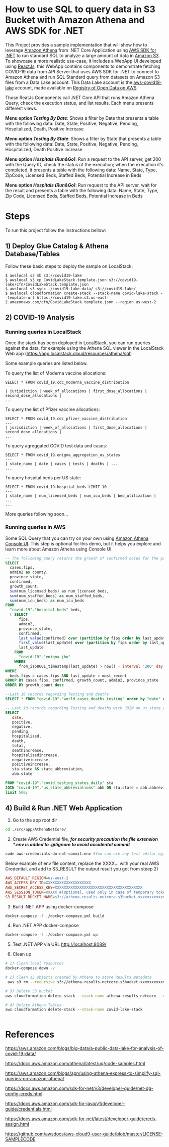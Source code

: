 # How to use SQL to query data in S3 Bucket with Amazon Athena and AWS SDK for .NET

This Project provides a sample implementation that will show how to leverage [Amazon Athena](https://aws.amazon.com/athena/) from .NET Core Application using [AWS SDK for .NET](https://docs.aws.amazon.com/sdk-for-net/v3/developer-guide/welcome.html) to run standard SQL to analyze a large amount of data in [Amazon S3](https://aws.amazon.com/s3/).
To showcase a more realistic use-case, it includes a WebApp UI developed using [ReactJs](https://reactjs.org/). this WebApp contains components to demonstrate fetching COVID-19 data from API Server that uses AWS SDK for .NET to connect to Amazon Athena and run SQL Standard query from datasets on Amazon S3 files from a Data Lake account. This Data Lake account is the [aws-covid19-lake](https://registry.opendata.aws/aws-covid19-lake/) account, made available on [Registry of Open Data on AWS](https://registry.opendata.aws/)

Those ReatJs Components call .NET Core API that runs Amazon Athena Query, check the execution status, and list results. Each menu presents different views.

**Menu option _Testing By Date_**: Shows a filter by Date that presents a table with the following data: Date, State, Positive, Negative, Pending, Hospitalized, Death, Positive Increase

**Menu option _Testing By State_**: Shows a filter by State that presents a table with the following data: Date, State, Positive, Negative, Pending, Hospitalized, Death Positive Increase

**Menu option _Hospitals (Run&Go)_**: Run a request to the API server, get 200 with the Query ID, check the status of the execution; when the execution it's completed, it presents a table with the following data: Name, State, Type, ZipCode, Licensed Beds, Staffed Beds, Potential Increase in Beds

**Menu option _Hospitals (Run&Go)_**: Run request to the API server, wait for the result and presents a table with the following data: Name, State, Type, Zip Code, Licensed Beds, Staffed Beds, Potential Increase in Beds

# Steps

To run this project follow the instructions bellow:

## 1) Deploy Glue Catalog & Athena Database/Tables

Follow these basic steps to deploy the sample on LocalStack:
```
$ awslocal s3 mb s3://covid19-lake
$ awslocal s3 cp CovidLakeStack.template.json s3://covid19-lake/cfn/CovidLakeStack.template.json
$ awslocal s3 sync ./covid19-lake-data/ s3://covid19-lake/
$ awslocal cloudformation create-stack --stack-name covid-lake-stack --template-url https://covid19-lake.s3.us-east-2.amazonaws.com/cfn/CovidLakeStack.template.json --region us-west-2
```

## 2) COVID-19 Analysis

### Running queries in LocalStack

Once the stack has been deployed in LocalStack, you can run queries against the data, for example using the Athena SQL viewer in the LocalStack Web app (https://app.localstack.cloud/resources/athena/sql)

Some example queries are listed below.

To query the list of Moderna vaccine allocations:
```
SELECT * FROM covid_19.cdc_moderna_vaccine_distribution
---
| jurisdiction | week_of_allocations | first_dose_allocations | second_dose_allocations |
...
```

To query the list of Pfizer vaccine allocations:
```
SELECT * FROM covid_19.cdc_pfizer_vaccine_distribution
---
| jurisdiction | week_of_allocations | first_dose_allocations | second_dose_allocations |
...
```

To query agreggated COVID test data and cases:
```
SELECT * FROM covid_19.enigma_aggregation_us_states
---
| state_name | date | cases | tests | deaths | ...
...
```

To query hospital beds per US state:
```
SELECT * FROM covid_19.hospital_beds LIMIT 10
---
| state_name | num_licensed_beds | num_icu_beds | bed_utilization | ...
...
```

More queries following soon...

### Running queries in AWS

Some SQL Query that you can try on your own using [Amazon Athena Console UI]((https://us-west-2.console.aws.amazon.com/athena/home?region=us-west-2#query/)). This step is optional for this demo, but it helps you explore and learn more about Amazon Athena using Console UI

```sql
-- The following query returns the growth of confirmed cases for the past 7 days joined side-by-side with hospital bed availability, broken down by US county:
SELECT
  cases.fips,
  admin2 as county,
  province_state,
  confirmed,
  growth_count,
  sum(num_licensed_beds) as num_licensed_beds,
  sum(num_staffed_beds) as num_staffed_beds,
  sum(num_icu_beds) as num_icu_beds
FROM
  "covid-19"."hospital_beds" beds,
  ( SELECT
      fips,
      admin2,
      province_state,
      confirmed,
      last_value(confirmed) over (partition by fips order by last_update) - first_value(confirmed) over (partition by fips order by last_update) as growth_count,
      first_value(last_update) over (partition by fips order by last_update desc) as most_recent,
      last_update
    FROM
      "covid-19"."enigma_jhu"
    WHERE
      from_iso8601_timestamp(last_update) > now() - interval '200' day AND country_region = 'US') cases
WHERE
  beds.fips = cases.fips AND last_update = most_recent
GROUP BY cases.fips, confirmed, growth_count, admin2, province_state
ORDER BY growth_count desc

--Last 10 records regarding Testing and deaths
SELECT * FROM "covid-19"."world_cases_deaths_testing" order by "date" desc limit 10;

-- Last 10 records regarding Testing and deaths with JOIN on us_state_abbreviations to list State name
SELECT
   date,
   positive,
   negative,
   pending,
   hospitalized,
   death,
   total,
   deathincrease,
   hospitalizedincrease,
   negativeincrease,
   positiveincrease,
   sta.state AS state_abbreviation,
   abb.state

FROM "covid-19"."covid_testing_states_daily" sta
JOIN "covid-19"."us_state_abbreviations" abb ON sta.state = abb.abbreviation
limit 500;
```

## 4) Build & Run .NET Web Application

1) Go to the app root dir

```bash
cd ./src/app/AthenaNetCore/
```

2) Create AWS Credential file, **_for security precaution the file extension *.env is added to .gitignore to avoid accidental commit_**

```bash
code aws-credentials-do-not-commit.env #You can use any text editor eg: vi -> vi aws-credentials-do-not-commit.env
```

Below example of env file content, replace the XXXX... with your real AWS Credential, and add to S3_RESULT the output result you got from steep 2)

```ini
AWS_DEFAULT_REGION=us-west-2
AWS_ACCESS_KEY_ID=XXXXXXXXXXXXXXXXXXXX
AWS_SECRET_ACCESS_KEY=XXXXXXXXXXXXXXXXXXXXXXXXXXXXXXXXXXXXXXX
AWS_SESSION_TOKEN=XXXXX #(Optional, used only in case of temporary token, you'll need to remove this comment on the .env file)
S3_RESULT_BUCKET_NAME=s3://athena-results-netcore-s3bucket-xxxxxxxxxxxx/athena/results/ #paste the bucket name you've copied on the step 2, you'll need to remove this comment on the .env file)

```

3) Build .NET APP using docker-compose

```bash
docker-compose -f ./docker-compose.yml build
```

4) Run .NET APP docker-compose

```bash
docker-compose -f ./docker-compose.yml up
```

5) Test .NET APP via URL <http://localhost:8089/>

6) Clean up
```bash
# 1) Clean local resources
docker-compose down -v

# 2) Clean s3 objects created by Athena to store Results metadata
 aws s3 rm --recursive s3://athena-results-netcore-s3bucket-xxxxxxxxxxxx/athena/results/

# 3) Delete S3 bucket
aws cloudformation delete-stack --stack-name athena-results-netcore --region us-west-2

# 4) Delete Athena Tables
aws cloudformation delete-stack --stack-name covid-lake-stack



```
# References

<https://aws.amazon.com/blogs/big-data/a-public-data-lake-for-analysis-of-covid-19-data/>

<https://docs.aws.amazon.com/athena/latest/ug/code-samples.html>

<https://aws.amazon.com/blogs/apn/using-athena-express-to-simplify-sql-queries-on-amazon-athena/>

<https://docs.aws.amazon.com/sdk-for-net/v3/developer-guide/net-dg-config-creds.html>

<https://docs.aws.amazon.com/sdk-for-java/v1/developer-guide/credentials.html>

<https://docs.aws.amazon.com/sdk-for-net/latest/developer-guide/creds-assign.html>

<https://github.com/awsdocs/aws-cloud9-user-guide/blob/master/LICENSE-SAMPLECODE>
